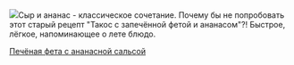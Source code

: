 <!--2025-09-04 18:36:56-->
<div class="yb">
  <div class="rss povarenok"><a href="https://www.povarenok.ru/recipes/show/183050/"><img src="https://www.povarenok.ru/data/cache/2025sep/04/58/3188814_18895-640x480.jpg"></a>Сыр и ананас - классическое сочетание. Почему бы не попробовать этот старый рецепт &quot;Такос с запечённой фетой и ананасом&quot;?! Быстрое, лёгкое, напоминающее о лете блюдо. <p class="titl"><a href="https://www.povarenok.ru/recipes/show/183050/">Печёная фета с ананасной сальсой</a></p></div>
</div>
